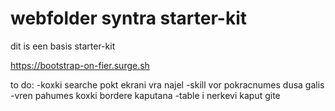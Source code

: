 # webfolder syntra starter-kit

dit is een basis starter-kit

https://bootstrap-on-fier.surge.sh

to do:
-koxki searche pokt ekrani vra najel
-skill vor pokracnumes dusa galis
-vren pahumes koxki bordere kaputana
-table i nerkevi kaput gite
